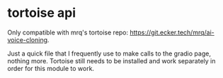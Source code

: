 # tortoise api
Only compatible with mrq's tortoise repo: https://git.ecker.tech/mrq/ai-voice-cloning.

Just a quick file that I frequently use to make calls to the gradio page, nothing more.  Tortoise still needs to be installed and work separately in order for this module to work. 